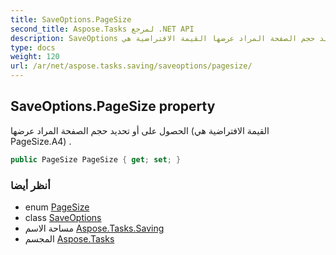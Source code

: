 ```yaml
---
title: SaveOptions.PageSize
second_title: Aspose.Tasks لمرجع .NET API
description: SaveOptions ملكية. الحصول على أو تحديد حجم الصفحة المراد عرضها القيمة الافتراضية هي PageSize.A4 .
type: docs
weight: 120
url: /ar/net/aspose.tasks.saving/saveoptions/pagesize/
---
```

## SaveOptions.PageSize property

الحصول على أو تحديد حجم الصفحة المراد عرضها (القيمة الافتراضية هي PageSize.A4) .

```csharp
public PageSize PageSize { get; set; }
```

### أنظر أيضا

* enum [PageSize](../../../aspose.tasks.visualization/pagesize/)
* class [SaveOptions](../)
* مساحة الاسم [Aspose.Tasks.Saving](../../saveoptions/)
* المجسم [Aspose.Tasks](../../../)


